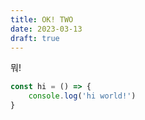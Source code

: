 ```yaml
---
title: OK! TWO
date: 2023-03-13
draft: true
---
```


뭐!

```js
const hi = () => {
    console.log('hi world!')
}

```
